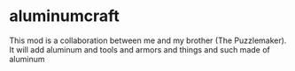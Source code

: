 # aluminumcraft
This mod is a collaboration between me and my brother (The Puzzlemaker). It will add aluminum and tools and armors and things and such made of aluminum
